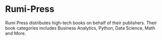 # Rumi-Press
Rumi Press distributes high-tech books on behalf of their publishers. Their book categories includes Business Analytics, Python, Data Science, Math and More.
